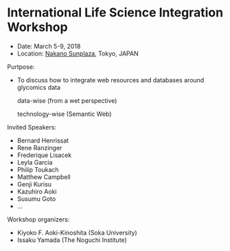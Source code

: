 

# International Life Science Integration Workshop

* Date: March 5-9, 2018
* Location: <a href="https://www.sunplaza.jp/en/">Nakano Sunplaza</a>, Tokyo, JAPAN


Purtpose:

* To discuss how to integrate web resources and databases around glycomics data

  data-wise (from a wet perspective) 

  technology-wise (Semantic Web) 

Invited Speakers:
*  Bernard Henrissat
*  Rene Ranzinger
*  Frederique Lisacek
*  Leyla Garcia
*  Philip Toukach
*  Matthew Campbell
*  Genji Kurisu 
*  Kazuhiro Aoki
*  Susumu Goto
* ...  


Workshop organizers:
* Kiyoko F. Aoki-Kinoshita (Soka University)
* Issaku Yamada (The Noguchi Institute)
